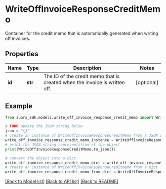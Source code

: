 # WriteOffInvoiceResponseCreditMemo

Container for the credit memo that is automatically generated when writing off invoices.

## Properties

Name | Type | Description | Notes
------------ | ------------- | ------------- | -------------
**id** | **str** | The ID of the credit memo that is created when the invoice is written off.  | [optional] 

## Example

```python
from zuora_sdk.models.write_off_invoice_response_credit_memo import WriteOffInvoiceResponseCreditMemo

# TODO update the JSON string below
json = "{}"
# create an instance of WriteOffInvoiceResponseCreditMemo from a JSON string
write_off_invoice_response_credit_memo_instance = WriteOffInvoiceResponseCreditMemo.from_json(json)
# print the JSON string representation of the object
print(WriteOffInvoiceResponseCreditMemo.to_json())

# convert the object into a dict
write_off_invoice_response_credit_memo_dict = write_off_invoice_response_credit_memo_instance.to_dict()
# create an instance of WriteOffInvoiceResponseCreditMemo from a dict
write_off_invoice_response_credit_memo_from_dict = WriteOffInvoiceResponseCreditMemo.from_dict(write_off_invoice_response_credit_memo_dict)
```
[[Back to Model list]](../README.md#documentation-for-models) [[Back to API list]](../README.md#documentation-for-api-endpoints) [[Back to README]](../README.md)


